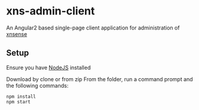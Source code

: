 # xns-admin-client
An Angular2 based single-page client application for administration of [xnsense](https://www.xnsense.com)


## Setup
Ensure you have [NodeJS](https://nodejs.org) installed

Download by clone or from zip
From the folder, run a command prompt and the following commands:
```
npm install
npm start
```
